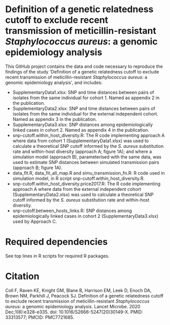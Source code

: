 # Definition of a genetic relatedness cutoff to exclude recent transmission of meticillin-resistant _Staphylococcus aureus_: a genomic epidemiology analysis

This GitHub project contains the data and code necessary to reproduce the findings of the study 'Definition of a genetic relatedness cutoff to exclude recent transmission of meticillin-resistant _Staphylococcus aureus_: a genomic epidemiology analysis', and includes:
* SupplementaryData1.xlsx: SNP and time distances between pairs of isolates from the same individual for cohort 1. Named as appendix 2 in the publication.
* SupplementaryData2.xlsx: SNP and time distances between pairs of isolates from the same individual for the external independent cohort. Named as appendix 3 in the publication.
* SupplementaryData3.xlsx: SNP distances among epidemiologically linked cases in cohort 2. Named as appendix 4 in the publication.
* snp-cutoff.within_host_diversity.R: The R code implementing approach A where data from cohort 1 (SupplementaryData1.xlsx) was used to calculate a theoretical SNP cutoff informed by the _S. aureus_ substitution rate and within-host diversity (approach A; figure 1A); and where a simulation model (approach B), parameterised with the same data, was used to estimate SNP distances between simulated transmission pairs (approach B; figure 1A).
* data_fit.R, data_fit_all_map.R and simu_transmission_fn.R: R code used in simulation model, in R script snp-cutoff.within_host_diversity.R.
* snp-cutoff.within_host_diversity.price2017.R: The R code implementing approach A where data from the external independent cohort (SupplementaryData2.xlsx) was used to calculate a theoretical SNP cutoff informed by the _S. aureus_ substitution rate and within-host diversity.
* snp-cutoff.between_hosts_links.R: SNP distances among epidemiologically linked cases in cohort 2 (SupplementaryData3.xlsx) used by Approach C.

# Required dependencies

See top lines in R scripts for required R packages.

# Citation

Coll F, Raven KE, Knight GM, Blane B, Harrison EM, Leek D, Enoch DA, Brown NM, Parkhill J, Peacock SJ. Definition of a genetic relatedness cutoff to exclude recent transmission of meticillin-resistant _Staphylococcus aureus_: a genomic epidemiology analysis. Lancet Microbe. 2020 Dec;1(8):e328-e335. doi: 10.1016/S2666-5247(20)30149-X. PMID: 33313577; PMCID:
PMC7721685.
